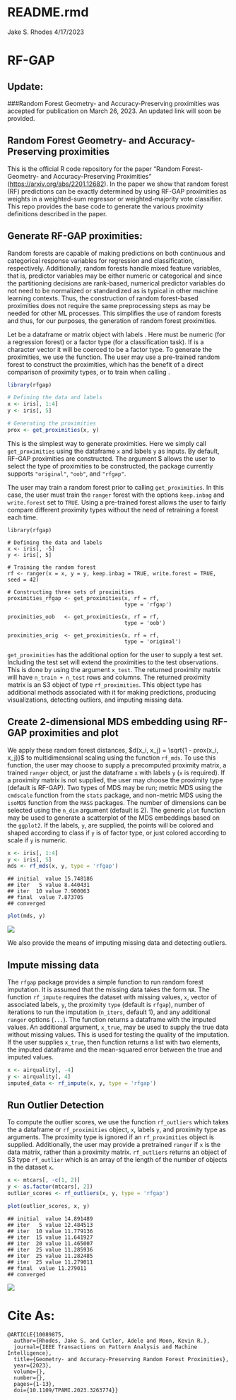 README.rmd
================
Jake S. Rhodes
4/17/2023

# RF-GAP

## Update:

\###Random Forest Geometry- and Accuracy-Preserving proximities was
accepted for publication on March 26, 2023. An updated link will soon be
provided.

## Random Forest Geometry- and Accuracy-Preserving proximities

This is the official R code repository for the paper “Random Forest-
Geometry- and Accuracy-Preserving Proximities”
(<https://arxiv.org/abs/2201.12682>). In the paper we show that random
forest (RF) predictions can be exactly determined by using RF-GAP
proximities as weights in a weighted-sum regressor or weighted-majority
vote classifier. This repo provides the base code to generate the
various proximity definitions described in the paper.

## Generate RF-GAP proximities:

Random forests are capable of making predictions on both continuous and
categorical response variables for regression and classification,
respectively. Additionally, random forests handle mixed feature
variables, that is, predictor variables may be either numeric or
categorical and since the partitioning decisions are rank-based,
numerical predictor variables do not need to be normalized or
standardized as is typical in other machine learning contexts. Thus, the
construction of random forest-based proximities does not require the
same preprocessing steps as may be needed for other ML processes. This
simplifies the use of random forests and thus, for our purposes, the
generation of random forest proximities.

Let be a dataframe or matrix object with labels . Here must be numeric
(for a regression forest) or a factor type (for a classification task).
If is a character vector it will be coerced to be a factor type. To
generate the proximities, we use the function. The user may use a
pre-trained random forest to construct the proximities, which has the
benefit of a direct comparison of proximity types, or to train when
calling .

``` r
library(rfgap)

# Defining the data and labels
x <- iris[, 1:4]
y <- iris[, 5]

# Generating the proximities
prox <- get_proximities(x, y)
```

This is the simplest way to generate proximities. Here we simply call
$\texttt{get\_proximities}$ using the dataframe $\texttt{x}$ and labels
$\texttt{y}$ as inputs. By default, RF-GAP proximities are constructed.
The argument \$ allows the user to select the type of proximities to be
constructed, the package currently supports $\texttt{"original"}$,
$\texttt{"oob"}$, and $\texttt{"rfgap"}$.

The user may train a random forest prior to calling
$\texttt{get\_proximities}$. In this case, the user must train the
$\texttt{ranger}$ forest with the options $\texttt{keep.inbag}$ and
$\texttt{write.forest}$ set to $\texttt{TRUE}$. Using a pre-trained
forest allows the user to fairly compare different proximity types
without the need of retraining a forest each time.

    library(rfgap)

    # Defining the data and labels
    x <- iris[, -5]
    y <- iris[, 5]

    # Training the random forest
    rf <- ranger(x = x, y = y, keep.inbag = TRUE, write.forest = TRUE, seed = 42)

    # Constructing three sets of proximities
    proximities_rfgap <- get_proximities(x, rf = rf,
                                         type = 'rfgap')
                                         
    proximities_oob   <- get_proximities(x, rf = rf,
                                         type = 'oob')
                                         
    proximities_orig  <- get_proximities(x, rf = rf, 
                                         type = 'original')

$\texttt{get\_proximities}$ has the additional option for the user to
supply a test set. Including the test set will extend the proximities to
the test observations. This is done by using the argument
$\texttt{x\_test}$. The returned proximity matrix will have
$\texttt{n\_train + n\_test}$ rows and columns. The returned proximity
matrix is an S3 object of type $\texttt{rf\_proximities}$. This object
type has additional methods associated with it for making predictions,
producing visualizations, detecting outliers, and imputing missing data.

## Create 2-dimensional MDS embedding using RF-GAP proximities and plot

We apply these random forest distances,
$d(x_i, x_j) = \sqrt{1 - prox(x_i, x_j)}$ to multidimensional scaling
using the function $\texttt{rf\_mds}$. To use this function, the user
may choose to supply a precomputed proximity matrix, a trained
$\texttt{ranger}$ object, or just the dataframe $\texttt{x}$ with labels
$\texttt{y}$ ($\texttt{x}$ is required). If a proximity matrix is not
supplied, the user may choose the proximity type (default is RF-GAP).
Two types of MDS may be run; metric MDS using the $\texttt{cmdscale}$
function from the $\texttt{stats}$ package, and non-metric MDS using the
$\texttt{isoMDS}$ function from the $\texttt{MASS}$ packages. The number
of dimensions can be selected using the $\texttt{n\_dim}$ argument
(default is 2). The generic $\texttt{plot}$ function may be used to
generate a scatterplot of the MDS embeddings based on the
$\texttt{ggplot2}$. If the labels, $\texttt{y}$, are supplied, the
points will be colored and shaped according to class if $\texttt{y}$ is
of factor type, or just colored according to scale if $\texttt{y}$ is
numeric.

``` r
x <- iris[, 1:4]
y <- iris[, 5]
mds <- rf_mds(x, y, type = 'rfgap')
```

    ## initial  value 15.748186 
    ## iter   5 value 8.440431
    ## iter  10 value 7.900063
    ## final  value 7.873705 
    ## converged

``` r
plot(mds, y)
```

![](README_files/figure-gfm/unnamed-chunk-1-1.png)<!-- -->

We also provide the means of imputing missing data and detecting
outliers.

## Impute missing data

The $\texttt{rfgap}$ package provides a simple function to run random
forest imputation. It is assumed that the missing data takes the form
$\texttt{NA}$. The function $\texttt{rf\_impute}$ requires the dataset
with missing values, $\texttt{x}$, vector of associated labels,
$\texttt{y}$, the proximity $\texttt{type}$ (default is
$\texttt{rfgap}$), number of iterations to run the imputation
$(\texttt{n\_iters}$, default 1), and any additional $\texttt{ranger}$
options ($\texttt{...}$). The function returns a dataframe with the
imputed values. An additional argument, $\texttt{x\_true}$, may be used
to supply the true data without missing values. This is used for testing
the quality of the imputation. If the user supplies $\texttt{x\_true}$,
then function returns a list with two elements, the imputed dataframe
and the mean-squared error between the true and imputed values.

``` r
x <- airquality[, -4]
y <- airquality[, 4]
imputed_data <- rf_impute(x, y, type = 'rfgap')
```

## Run Outlier Detection

To compute the outlier scores, we use the function
$\texttt{rf\_outliers}$ which takes the a dataframe or
$\texttt{rf\_proximities}$ object, $\texttt{x}$, labels $\texttt{y}$,
and proximity type as arguments. The proximity type is ignored if an
$\texttt{rf\_proximities}$ object is supplied. Additionally, the user
may provide a pretrained $\texttt{ranger}$ if $\texttt{x}$ is the data
matrix, rather than a proximity matrix. $\texttt{rf\_outliers}$ returns
an object of S3 type $\texttt{rf\_outlier}$ which is an array of the
length of the number of objects in the dataset $\texttt{x}$.

``` r
x <- mtcars[, -c(1, 2)]
y <- as.factor(mtcars[, 2])
outlier_scores <- rf_outliers(x, y, type = 'rfgap')

plot(outlier_scores, x, y)
```

    ## initial  value 14.891489 
    ## iter   5 value 12.484513
    ## iter  10 value 11.779136
    ## iter  15 value 11.641927
    ## iter  20 value 11.465007
    ## iter  25 value 11.285936
    ## iter  25 value 11.282485
    ## iter  25 value 11.279011
    ## final  value 11.279011 
    ## converged

![](README_files/figure-gfm/unnamed-chunk-3-1.png)<!-- -->

# Cite As:

    @ARTICLE{10089875,
      author={Rhodes, Jake S. and Cutler, Adele and Moon, Kevin R.},
      journal={IEEE Transactions on Pattern Analysis and Machine Intelligence}, 
      title={Geometry- and Accuracy-Preserving Random Forest Proximities}, 
      year={2023},
      volume={},
      number={},
      pages={1-13},
      doi={10.1109/TPAMI.2023.3263774}}
